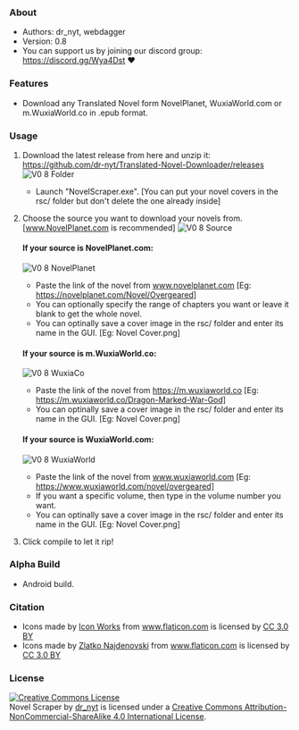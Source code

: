 ### About
 *	Authors: dr_nyt, webdagger
 *	Version: 0.8
 * You can support us by joining our discord group: https://discord.gg/Wya4Dst :heart:

### Features
- Download any Translated Novel form NovelPlanet, WuxiaWorld.com or m.WuxiaWorld.co in .epub format.

### Usage
1. Download the latest release from here and unzip it: https://github.com/dr-nyt/Translated-Novel-Downloader/releases
![V0 8 Folder](https://user-images.githubusercontent.com/41040912/59525103-85355d00-8ee6-11e9-8a30-a361f4e79e0d.jpg)
   - Launch "NovelScraper.exe". [You can put your novel covers in the rsc/ folder but don't delete the one already inside]
2. Choose the source you want to download your novels from. [www.NovelPlanet.com is recommended]
![V0 8 Source](https://user-images.githubusercontent.com/41040912/59525573-bd896b00-8ee7-11e9-986f-f8872fcc7593.jpg)
   #### If your source is NovelPlanet.com:
   ![V0 8 NovelPlanet](https://user-images.githubusercontent.com/41040912/59525606-d5f98580-8ee7-11e9-8a31-f89059e8bb63.jpg)
      - Paste the link of the novel from www.novelplanet.com [Eg: https://novelplanet.com/Novel/Overgeared]
      - You can optionally specify the range of chapters you want or leave it blank to get the whole novel.
      - You can optinally save a cover image in the rsc/ folder and enter its name in the GUI. [Eg: Novel Cover.png]
      
   #### If your source is m.WuxiaWorld.co:
   ![V0 8 WuxiaCo](https://user-images.githubusercontent.com/41040912/59525617-dbef6680-8ee7-11e9-83de-b511066052c1.jpg)
      - Paste the link of the novel from https://m.wuxiaworld.co [Eg: https://m.wuxiaworld.co/Dragon-Marked-War-God]
      - You can optinally save a cover image in the rsc/ folder and enter its name in the GUI. [Eg: Novel Cover.png]
      
   #### If your source is WuxiaWorld.com:
   ![V0 8 WuxiaWorld](https://user-images.githubusercontent.com/41040912/59525611-d98d0c80-8ee7-11e9-939c-b58bc2491936.jpg)
      - Paste the link of the novel from www.wuxiaworld.com [Eg: https://www.wuxiaworld.com/novel/overgeared]
      - If you want a specific volume, then type in the volume number you want.
      - You can optinally save a cover image in the rsc/ folder and enter its name in the GUI. [Eg: Novel Cover.png]

3. Click compile to let it rip!

### Alpha Build
- Android build.

### Citation
   - <div>Icons made by <a href="https://www.flaticon.com/authors/icon-works" title="Icon Works">Icon Works</a> from <a href="https://www.flaticon.com/"                 title="Flaticon">www.flaticon.com</a> is licensed by <a href="http://creativecommons.org/licenses/by/3.0/"                 title="Creative Commons BY 3.0" target="_blank">CC 3.0 BY</a></div>
   
   - <div>Icons made by <a href="https://www.flaticon.com/authors/zlatko-najdenovski" title="Zlatko Najdenovski">Zlatko Najdenovski</a> from <a href="https://www.flaticon.com/"                 title="Flaticon">www.flaticon.com</a> is licensed by <a href="http://creativecommons.org/licenses/by/3.0/"                 title="Creative Commons BY 3.0" target="_blank">CC 3.0 BY</a></div>

### License
<a rel="license" href="http://creativecommons.org/licenses/by-nc-sa/4.0/"><img alt="Creative Commons License" style="border-width:0" src="https://i.creativecommons.org/l/by-nc-sa/4.0/88x31.png" /></a><br /><span xmlns:dct="http://purl.org/dc/terms/" property="dct:title">Novel Scraper</span> by <a xmlns:cc="http://creativecommons.org/ns#" href="https://github.com/dr-nyt/Translated-Novel-Downloader" property="cc:attributionName" rel="cc:attributionURL">dr_nyt</a> is licensed under a <a rel="license" href="http://creativecommons.org/licenses/by-nc-sa/4.0/">Creative Commons Attribution-NonCommercial-ShareAlike 4.0 International License</a>.
